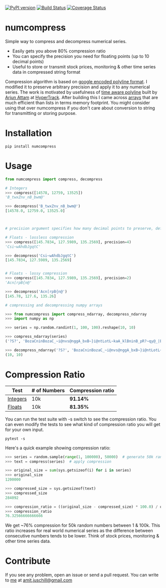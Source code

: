 [![PyPI version](https://badge.fury.io/py/numcompress.svg)](https://badge.fury.io/py/numcompress) [![Build Status](https://travis-ci.org/amit1rrr/numcompress.svg?branch=master)](https://travis-ci.org/amit1rrr/numcompress)  [![Coverage Status](https://coveralls.io/repos/github/amit1rrr/numcompress/badge.svg)](https://coveralls.io/github/amit1rrr/numcompress)

# numcompress
Simple way to compress and decompress numerical series.
 - Easily gets you above 80% compression ratio
 - You can specify the precision you need for floating points (up to 10 decimal points)
 - Useful to store or transmit stock prices, monitoring & other time series data in compressed string format

Compression algorithm is based on [google encoded polyline format](https://developers.google.com/maps/documentation/utilities/polylinealgorithm). I modified it to preserve arbitrary precision and apply it to any numerical series. The work is motivated by usefulness of [time aware polyline](https://www.hypertrack.com/blog/2016/09/01/the-missing-dimension-in-geospatial-data-formats/) built by [Arjun Attam](https://github.com/arjun27) at [HyperTrack](https://github.com/hypertrack/time-aware-polyline-py).
After building this I came across [arrays](https://docs.python.org/3/library/array.html) that are much efficient than lists in terms memory footprint. You might consider using that over numcompress if you don't care about conversion to string for transmitting or storing purpose.

# Installation
```
pip install numcompress
```

# Usage
```python
from numcompress import compress, decompress

# Integers
>>> compress([14578, 12759, 13525])
'B_twxZnv_nB_bwm@'

>>> decompress('B_twxZnv_nB_bwm@')
[14578.0, 12759.0, 13525.0]



# precision argument specifies how many decimal points to preserve, defaults to 3

# Floats - lossless compression
>>> compress([145.7834, 127.5989, 135.2569], precision=4)
'Csi~wAhdbJgqtC'

>>> decompress('Csi~wAhdbJgqtC')
[145.7834, 127.5989, 135.2569]


# Floats - lossy compression
>>> compress([145.7834, 127.5989, 135.2569], precision=2)
'Acn[rpB{n@'

>>> decompress('Acn[rpB{n@')
[145.78, 127.6, 135.26]

# compressing and decompressing numpy arrays

>>> from numcompress import compress_ndarray, decompress_ndarray
>>> import numpy as np

>>> series = np.random.randint(1, 100, 100).reshape(10, 10)

>>> compress_ndarray(series)
('?S?', 'BozaCninBozaC_~i@nvs@nggA_bxB~}i@ntLotL~kaA_klBninB_pR?~qy@_|BoofBn_h@o~rA~heA~dtB_t`BnxzAokuC_pR~ooCo}}B~dtB_~i@nqP~tu@~uJoe}CnrbB~rN_db@oyo@n}@_xq@~lV~wq@nm_Aoe`@o{vA~s`B~zm@oe`@okX_g^ojcAndkAnp{@~{B_cmA_af@~{_CntLozDohyCn}}B~f^_xnD~`f@?_yF_vJ~tu@oaoA~`cD~uJ_mV_g^?~n}@_acD~yxAodkAn~rAnvs@?__|B~pdBnkX_{jD~iZ~rNnnTokX_vJnnqC_~i@_klB~v|A_~i@_o}@~yxAntL~}i@_fiA')

>>> decompress_ndarray('?S?', 'BozaCninBozaC_~i@nvs@nggA_bxB~}i@ntLotL~kaA_klBninB_pR?~qy@_|BoofBn_h@o~rA~heA~dtB_t`BnxzAokuC_pR~ooCo}}B~dtB_~i@nqP~tu@~uJoe}CnrbB~rN_db@oyo@n}@_xq@~lV~wq@nm_Aoe`@o{vA~s`B~zm@oe`@okX_g^ojcAndkAnp{@~{B_cmA_af@~{_CntLozDohyCn}}B~f^_xnD~`f@?_yF_vJ~tu@oaoA~`cD~uJ_mV_g^?~n}@_acD~yxAodkAn~rAnvs@?__|B~pdBnkX_{jD~iZ~rNnnTokX_vJnnqC_~i@_klB~v|A_~i@_o}@~yxAntL~}i@_fiA').shape
(10, 10)
```


# Compression Ratio

| Test          | # of Numbers          | Compression ratio |
| ------------- |-------------- |---------------------------|
| [Integers](https://github.com/amit1rrr/numcompress/blob/master/test/test_numcompress.py#L29)    | 10k | **91.14%** |
| [Floats](https://github.com/amit1rrr/numcompress/blob/master/test/test_numcompress.py#L49)      | 10k | **81.35%** |

You can run the test suite with -s switch to see the compression ratio. You can even modify the tests to see what kind of compression ratio you will get for your own input.
```
pytest -s
```

Here's a quick example showing compression ratio:

```python
>>> series = random.sample(range(1, 100000), 50000)  # generate 50k random numbers between 1 and 100k
>>> text = compress(series)  # apply compression

>>> original_size = sum(sys.getsizeof(i) for i in series)
>>> original_size
1200000

>>> compressed_size = sys.getsizeof(text)
>>> compressed_size
284092

>>> compression_ratio = ((original_size - compressed_size) * 100.0) / original_size
>>> compression_ratio
76.32566666666666
```

We get ~76% compression for 50k random numbers between 1 & 100k. This ratio increases for real world numerical series as the difference between consecutive numbers tends to be lower. Think of stock prices, monitoring & other time series data.


# Contribute
If you see any problem, open an issue or send a pull request. You can write to [me](https://blog.amirathi.com/about/) at [amit.juschill@gmail.com](mailto:amit.juschill@gmail.com)
